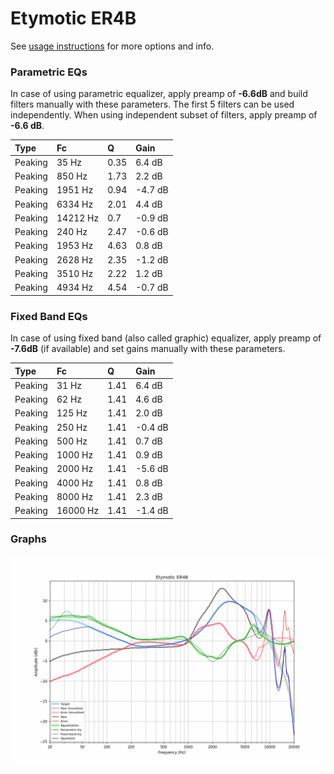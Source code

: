 # Etymotic ER4B
See [usage instructions](https://github.com/jaakkopasanen/AutoEq#usage) for more options and info.

### Parametric EQs
In case of using parametric equalizer, apply preamp of **-6.6dB** and build filters manually
with these parameters. The first 5 filters can be used independently.
When using independent subset of filters, apply preamp of **-6.6 dB**.

| Type    | Fc       |    Q | Gain    |
|:--------|:---------|:-----|:--------|
| Peaking | 35 Hz    | 0.35 | 6.4 dB  |
| Peaking | 850 Hz   | 1.73 | 2.2 dB  |
| Peaking | 1951 Hz  | 0.94 | -4.7 dB |
| Peaking | 6334 Hz  | 2.01 | 4.4 dB  |
| Peaking | 14212 Hz | 0.7  | -0.9 dB |
| Peaking | 240 Hz   | 2.47 | -0.6 dB |
| Peaking | 1953 Hz  | 4.63 | 0.8 dB  |
| Peaking | 2628 Hz  | 2.35 | -1.2 dB |
| Peaking | 3510 Hz  | 2.22 | 1.2 dB  |
| Peaking | 4934 Hz  | 4.54 | -0.7 dB |

### Fixed Band EQs
In case of using fixed band (also called graphic) equalizer, apply preamp of **-7.6dB**
(if available) and set gains manually with these parameters.

| Type    | Fc       |    Q | Gain    |
|:--------|:---------|:-----|:--------|
| Peaking | 31 Hz    | 1.41 | 6.4 dB  |
| Peaking | 62 Hz    | 1.41 | 4.6 dB  |
| Peaking | 125 Hz   | 1.41 | 2.0 dB  |
| Peaking | 250 Hz   | 1.41 | -0.4 dB |
| Peaking | 500 Hz   | 1.41 | 0.7 dB  |
| Peaking | 1000 Hz  | 1.41 | 0.9 dB  |
| Peaking | 2000 Hz  | 1.41 | -5.6 dB |
| Peaking | 4000 Hz  | 1.41 | 0.8 dB  |
| Peaking | 8000 Hz  | 1.41 | 2.3 dB  |
| Peaking | 16000 Hz | 1.41 | -1.4 dB |

### Graphs
![](./Etymotic%20ER4B.png)